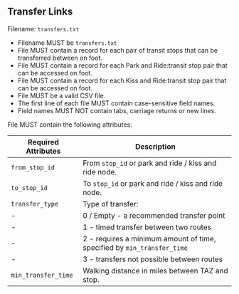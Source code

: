 ## Transfer Links
Filename: `transfers.txt`

 *  Filename MUST be `transfers.txt`
 *  File MUST contain a record for each pair of transit stops that can be transferred between 
 on foot.
 *  File MUST contain a record for each Park and Ride:transit stop pair that can be accessed on foot.
 *  File MUST contain a record for each Kiss and Ride:transit stop pair that can be accessed on foot.
 *  File MUST be a valid CSV file.
 *  The first line of each file MUST contain case-sensitive field names.
 *  Field names MUST NOT contain tabs, carriage returns or new lines.
 
File MUST contain the following attributes:
 
Required Attributes	| Description										
----------			| -------------		
`from_stop_id`		| From `stop_id` or park and ride / kiss and ride node.
`to_stop_id`		| To `stop_id` or park and ride / kiss and ride node.
`transfer_type`		| Type of transfer:
-					| 0 / Empty - a recommended transfer point
-					| 1 - timed transfer between two routes
-					| 2 - requires a minimum amount of time, specified by `min_transfer_time`
-					| 3 - transfers not possible between routes
`min_transfer_time`	| Walking distance in miles between TAZ and stop.

